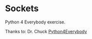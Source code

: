 # Sockets

Python 4 Everybody exercise.

Thanks to: Dr. Chuck [Python4Everybody](https://www.py4e.com/)
